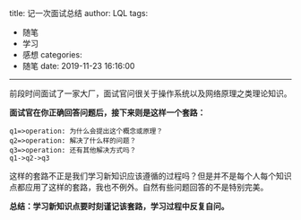 title: 记一次面试总结
author: LQL
tags:
  - 随笔
  - 学习
  - 感想
categories:
  - 随笔
date: 2019-11-23 16:16:00
---
前段时间面试了一家大厂，面试官问很关于操作系统以及网络原理之类理论知识。

**面试官在你正确回答问题后，接下来则是这样一个套路：**
```flow
q1=>operation: 为什么会提出这个概念或原理？
q2=>operation: 解决了什么样的问题？
q3=>operation: 还有其他解决方式吗？
q1->q2->q3
```
这样的套路不正是我们学习新知识应该遵循的过程吗？但是并不是每个人每个知识点都应用了这样的套路，我也不例外。自然有些问题回答的不是特别完美。

**总结：学习新知识点要时刻谨记该套路，学习过程中反复自问。**